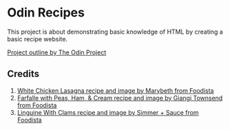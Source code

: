 # Odin Recipes

This project is about demonstrating basic knowledge of HTML by creating a basic recipe website.

[Project outline by The Odin Project](https://www.theodinproject.com/lessons/foundations-recipes)

## Credits
1. [White Chicken Lasagna recipe and image by Marybeth from Foodista](https://www.foodista.com/recipe/3RVLXCPT/white-chicken-lasagna)
2. [Farfalle with Peas, Ham, & Cream recipe and image by Giangi Townsend from Foodista](https://www.foodista.com/recipe/QLHSNPWC/farfalle-with-peas-ham-cream)
3. [Linguine With Clams recipe and image by Simmer + Sauce from Foodista](https://www.foodista.com/recipe/2XZLBRZ2/linguine-with-clams)